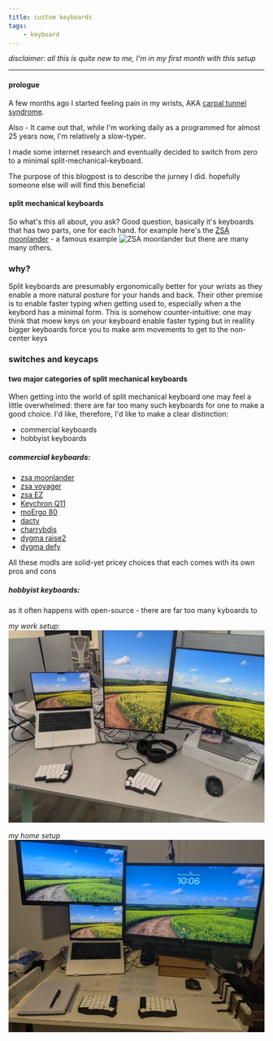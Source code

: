 ```yaml
---
title: custom keyboards
tags:
    - keyboard
---
```

*disclaimer: all this is quite new to me, I'm in my first month with this setup*
___

#### prologue
A few months ago I started feeling pain in my wrists, AKA [carpal tunnel syndrome](https://en.wikipedia.org/wiki/Carpal_tunnel_syndrome).

Also - It came out that, while I'm working daily as a programmed for almost 25 years now, I'm relatively a slow-typer.

I made some internet research and eventually decided to switch from zero to a minimal split-mechanical-keyboard.

The purpose of this blogpost is to describe the jurney I did. hopefully someone else will will find this beneficial

#### split mechanical keyboards
So what's this all about, you ask?
Good question, basically it's keyboards that has two parts, one for each hand. for example here's the [ZSA moonlander](https://www.zsa.io/moonlander) - a famous example
![ZSA moonlander](/img/moonlander.webp) but there are many many others.

### why?
Split keyboards are presumably ergonomically better for your wrists as they enable a more natural posture for your hands and back. Their other premise is to enable faster typing when getting used to, especially when a the keybord has a minimal form.
This is somehow counter-intuitive: one may think that moew keys on your keyboard enable faster typing but in reallity bigger keyboards force you to make arm movements to get to the non-center keys

### switches and keycaps


#### two major categories of split mechanical keyboards
When getting into the world of split mechanical keyboard one may feel a little overwhelmed: there are far too many such keyboards for one to make a good choice. I'd like, therefore, I'd like to make a clear distinction:

- commercial keyboards
- hobbyist keyboards

##### commercial keyboards:
- [zsa moonlander](https://www.zsa.io/moonlander) 
- [zsa voyager](https://www.zsa.io/voyager) 
- [zsa EZ](https://ergodox-ez.com) 
- [Keychron Q11](https://www.keychron.com/products/keychron-q11-qmk-custom-mechanical-keyboard)
- [moErgo 80](https://www.moergo.com/collections/glove80-keyboards)
- [dacty](https://bastardkb.com/dactyls/)
- [charrybdis](https://bastardkb.com/charybdis/)
- [dygma raise2]()  
- [dygma defy](https://dygma.com/pages/defy) 

All these modls are solid-yet pricey choices that each comes with its own pros and cons

##### hobbyist keyboards:
as it often happens with open-source - there are far too many kyboards to 

*my work setup:*
![my work setup](/img/work.jpg)


*my home setup*
![my home setup](/img/home.jpg)